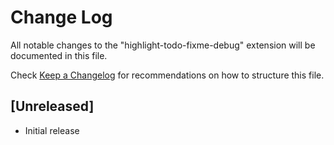 # Change Log

All notable changes to the "highlight-todo-fixme-debug" extension will be documented in this file.

Check [Keep a Changelog](http://keepachangelog.com/) for recommendations on how to structure this file.

## [Unreleased]

- Initial release